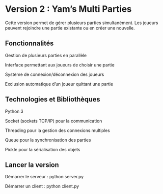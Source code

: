 # Version 2 : Yam’s Multi Parties

Cette version permet de gérer plusieurs parties simultanément. Les joueurs peuvent rejoindre une partie existante ou en créer une nouvelle.

## Fonctionnalités

Gestion de plusieurs parties en parallèle

Interface permettant aux joueurs de choisir une partie

Système de connexion/déconnexion des joueurs

Exclusion automatique d’un joueur quittant une partie

## Technologies et Bibliothèques

Python 3

Socket (sockets TCP/IP) pour la communication

Threading pour la gestion des connexions multiples

Queue pour la synchronisation des parties

Pickle pour la sérialisation des objets

## Lancer la version

Démarrer le serveur : python server.py

Démarrer un client : python client.py
